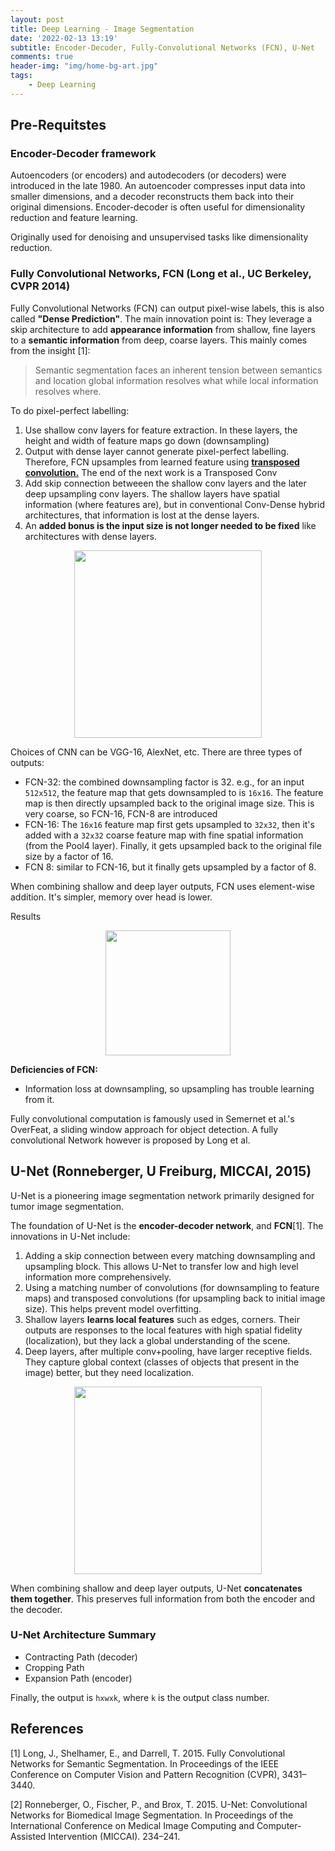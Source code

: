 ```yaml
---
layout: post
title: Deep Learning - Image Segmentation
date: '2022-02-13 13:19'
subtitle: Encoder-Decoder, Fully-Convolutional Networks (FCN), U-Net
comments: true
header-img: "img/home-bg-art.jpg"
tags:
    - Deep Learning
---
```


## Pre-Requitstes

### Encoder-Decoder framework

Autoencoders (or encoders) and autodecoders (or decoders) were introduced in the late 1980. An autoencoder compresses input data into smaller dimensions, and a decoder reconstructs them back into their original dimensions. Encoder-decoder is often useful for dimensionality reduction and feature learning.

Originally used for denoising and unsupervised tasks like dimensionality reduction.

### Fully Convolutional Networks, FCN (Long et al., UC Berkeley, CVPR 2014)

Fully Convolutional Networks (FCN) can output pixel-wise labels, this is also called **"Dense Prediction"**. The main innovation point is: They leverage a skip architecture to add **appearance information** from shallow, fine layers to a **semantic information** from deep, coarse layers. This mainly comes from the insight [1]:

> Semantic segmentation faces an inherent tension between semantics and location global information resolves what while local information resolves where.

To do pixel-perfect labelling:
1. Use shallow conv layers for feature extraction. In these layers, the height and width of feature maps go down (downsampling)
2. Output with dense layer cannot generate pixel-perfect labelling. Therefore, FCN upsamples from learned feature using [**transposed convolution.**](../2017/2017-01-07-transpose-convolution.markdown) The end of the next work is a Transposed Conv
3. Add skip connection betweeen the shallow conv layers and the later deep upsampling conv layers. The shallow layers have spatial information (where features are), but in conventional Conv-Dense hybrid architectures, that information is lost at the dense layers.
4. An **added bonus is the input size is not longer needed to be fixed** like architectures with dense layers.

<div style="text-align: center;">
<p align="center">
    <figure>
        <img src="https://github.com/user-attachments/assets/869ee426-9d5b-406e-be5e-77a4a8422a4b" height="300" alt=""/>
    </figure>
</p>
</div>

Choices of CNN can be VGG-16, AlexNet, etc. There are three types of outputs:

- FCN-32: the combined downsampling factor is 32. e.g., for an input `512x512`, the feature map that gets downsampled to is `16x16`. The feature map is then directly upsampled back to the original image size. This is very coarse, so FCN-16, FCN-8 are introduced
- FCN-16: The `16x16` feature map first gets upsampled to `32x32`, then it's added with a `32x32` coarse feature map with fine spatial information (from the Pool4 layer). Finally, it gets upsampled back to the original file size by a factor of 16.
- FCN 8: similar to FCN-16, but it finally gets upsampled by a factor of 8.

When combining shallow and deep layer outputs, FCN uses element-wise addition. It's simpler, memory over head is lower. 

Results

<div style="text-align: center;">
<p align="center">
    <figure>
        <img src="https://github.com/user-attachments/assets/c8581a89-b4f5-4c39-b8e0-b14beb772fdb" height="200" alt=""/>
    </figure>
</p>
</div>

**Deficiencies of FCN:**

- Information loss at downsampling, so upsampling has trouble learning from it.

Fully convolutional computation is famously used in Semernet et al.'s OverFeat, a sliding window approach for object detection. A fully convolutional Network however is proposed by Long et al.

## U-Net (Ronneberger, U Freiburg, MICCAI, 2015)

U-Net is a pioneering image segmentation network primarily designed for tumor image segmentation.

The foundation of U-Net is the **encoder-decoder network**, and **FCN**[1]. The innovations in U-Net include:
1. Adding a skip connection between every matching downsampling and upsampling block. This allows U-Net to transfer low and high level information more comprehensively.  
2. Using a matching number of convolutions (for downsampling to feature maps) and transposed convolutions (for upsampling back to initial image size). This helps prevent model overfitting.
3. Shallow layers **learns local features** such as edges, corners. Their outputs are responses to the local features with high spatial fidelity (localization), but they lack a global understanding of the scene.
4. Deep layers, after multiple conv+pooling, have larger receptive fields. They capture global context (classes of objects that present in the image) better, but they need localization.

<div style="text-align: center;">
<p align="center">
    <figure>
        <img src="https://github.com/user-attachments/assets/1c3e2eab-5789-4ffb-a43f-86f0a440397d" height="300" alt=""/>
    </figure>
</p>
</div>

When combining shallow and deep layer outputs, U-Net **concatenates them together**. This preserves full information from both the encoder and the decoder.

### U-Net Architecture Summary

- Contracting Path (decoder)
- Cropping Path
- Expansion Path (encoder)

Finally, the output is `hxwxk`, where `k` is the output class number.

## References

[1] Long, J., Shelhamer, E., and Darrell, T. 2015. Fully Convolutional Networks for Semantic Segmentation. In Proceedings of the IEEE Conference on Computer Vision and Pattern Recognition (CVPR), 3431–3440.

[2] Ronneberger, O., Fischer, P., and Brox, T. 2015. U-Net: Convolutional Networks for Biomedical Image Segmentation. In Proceedings of the International Conference on Medical Image Computing and Computer-Assisted Intervention (MICCAI). 234–241.
